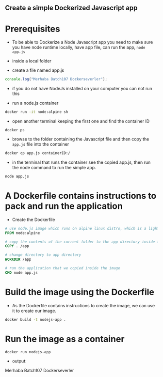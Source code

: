 ## Create a simple Dockerized Javascript app
# Prerequisites
- To be able to Dockerize a Node Javascript app you need to make sure you
 have node runtime locally,
 have app file,
 can run the app, 
  `node app.js`

- inside a local folder
- create a file named app.js
```javascript
console.log("Merhaba Batch107 Dockerseverler");
```

- if you do not have NodeJs installed on your computer you can not run this

- run a node.js container

```bash
docker run -it node:alpine sh
```

- open another terminal keeping the first one and find the container ID

`docker ps`

- browse to the folder containing the Javascript file and then copy the `app.js` file into the container

```bash
docker cp app.js containerID:/
```

- in the terminal that runs the container see the copied app.js, then run the node command to run the simple app.

```bash
node app.js
```


# A Dockerfile contains instructions to pack and run the application

- Create the Dockerfile

```Dockerfile
# use node.js image which runs on alpine linux distro, which is a lightweight distro
FROM node:alpine 

# copy the contents of the current folder to the app directory inside the image we create
COPY . /app 

# change directory to app directory
WORKDIR /app

# run the application that we copied inside the image
CMD node app.js
```

# Build the image using the Dockerfile

- As the Dockerfile contains instructions to create the image, we can use it to create our image.

```bash
docker build -t nodejs-app .
```

# Run the image as a container

```bash
docker run nodejs-app
```

- output:

Merhaba Batch107 Dockerseverler



